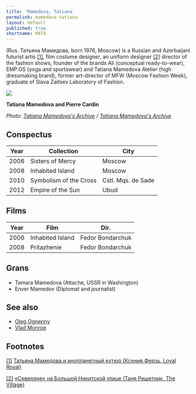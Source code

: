 ```yaml
---
title: 'Mamedova, Tatiana'
permalink: mamedova-tatiana
layout: default
published: true
shortname: MATA
---
```

(Rus. Татьяна Мамедова, born 1976, Moscow) is a Russian and Azerbaijani futurist artis <span id="a1">[\[1\]](#f1)</span>, film costume designer, an uniform designer <span id="a2">[\[2\]](#f2)</span> director of the fashion shows, founder of the brands Ali (conceptual ready-to-wear), EMP.OS (yoga and sportswear) and Tatiana Mamedova Atelier (high dressmaking brand), former art-director of MFW (Moscow Fashion Week), graduate of Slava Zaitsev Laboratory of Fashion.
 
![](/images/tatiana-mamedova-pierre-cardin.jpg)

**Tatiana Mamedova and Pierre Cardin**

*Photo: [Tatiana Mamedova's Archive](mamedova-tatiana-designer) / [Tatiana Mamedova's Archive](mamedova-tatiana-designer)*

## Conspectus

|Year|Collection|City|
|----|-----|---|
|2006|Sisters of Mercy|Moscow|
|2008|Inhabited Island|Moscow|
|2010|Symbolism of the Cross|Cstl. Mqs. de Sade|
|2012|Empire of the Sun|Ubud|

## Films

|Year|Film|Dir.|
|----|-----|---|
|2006|Inhabited Island|Fedor Bondarchuk|
|2008|Pritazhenie|Fedor Bondarchuk|

## Grans

+ Tamara Mamedova (Attache, USSR in Washington)
+ Enver Mamedov (Diplomat and journalist)

## See also

+ [Oleg Ognenny](oleg-ognennye)
+ [Vlad Monroe](vlad-monroe)

## Footnotes

[[1]](#a1) <span id="f1"></span> [Татьяна Мамедова и инопланетный кутюр (Ксения Ферзь, Loyal Royal)](http://www.loyalroyal.me/tatyana-mamedova-i-inoplanetnyiy-kutyur/)

[[2]](#a2) <span id="f2"></span> [«Северяне» на Большой Никитской улице (Таня Решетник, The Village)](http://www.the-village.ru/village/food/place/231933-severyane)
